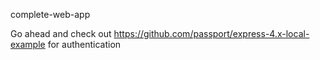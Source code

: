 complete-web-app

Go ahead and check out https://github.com/passport/express-4.x-local-example for authentication
